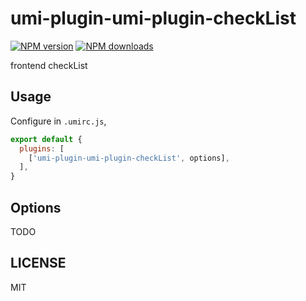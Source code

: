 # umi-plugin-umi-plugin-checkList

[![NPM version](https://img.shields.io/npm/v/umi-plugin-umi-plugin-checkList.svg?style=flat)](https://npmjs.org/package/umi-plugin-umi-plugin-checkList)
[![NPM downloads](http://img.shields.io/npm/dm/umi-plugin-umi-plugin-checkList.svg?style=flat)](https://npmjs.org/package/umi-plugin-umi-plugin-checkList)

frontend checkList

## Usage

Configure in `.umirc.js`,

```js
export default {
  plugins: [
    ['umi-plugin-umi-plugin-checkList', options],
  ],
}
```

## Options

TODO

## LICENSE

MIT
